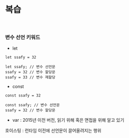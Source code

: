 # 복습

<br>

### 변수 선언 키워드

- let

```
let ssafy = 32

let ssafy; // 변수 선언문
ssafy = 32 // 변수 할당문
ssafy = 33 // 변수 재할당
```

- const

```
const ssafy = 32

const ssafy; // 변수 선언문
ssafy = 32 // 변수 할당문
```

- var : 2015년 이전 버전, 읽기 위해 혹은 면접을 위해 알고 있기

호이스팅 : 런타임 이전에 선언문이 끌어올려지는 행위